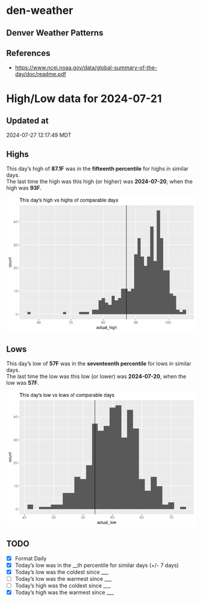 # den-weather


## Denver Weather Patterns

## References

- <https://www.ncei.noaa.gov/data/global-summary-of-the-day/doc/readme.pdf>

# High/Low data for 2024-07-21

## Updated at

2024-07-27 12:17:49 MDT

## Highs

This day’s high of **87.1F** was in the **fifteenth percentile** for
highs in similar days.  
The last time the high was this high (or higher) was **2024-07-20**,
when the high was **93F**.

![](readme_files/figure-commonmark/unnamed-chunk-4-1.png)

## Lows

This day’s low of **57F** was in the **seventeenth percentile** for lows
in similar days.  
The last time the low was this low (or lower) was **2024-07-20**, when
the low was **57F**.

![](readme_files/figure-commonmark/unnamed-chunk-6-1.png)

## TODO

- [x] Format Daily
- [x] Today’s low was in the \_\_th percentile for similar days (+/- 7
  days)
- [x] Today’s low was the coldest since \_\_\_
- [ ] Today’s low was the warmest since \_\_\_
- [ ] Today’s high was the coldest since \_\_\_
- [x] Today’s high was the warmest since \_\_\_
